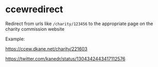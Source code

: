 # ccewredirect

Redirect from urls like `/charity/123456` to the appropriate page on the charity commission website

Example:

<https://ccew.dkane.net/charity/221603>


https://twitter.com/kanedr/status/1304342443417112576
